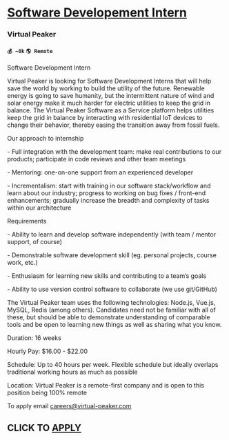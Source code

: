 # [Software Developement Intern](https://www.remotewlb.com/apply/software-developement-intern)  
### Virtual Peaker  
#### `💰 ~0k` `🌎 Remote`  

Software Development Intern

  

Virtual Peaker is looking for Software Development Interns that will help save the world by working to build the utility of the future. Renewable energy is going to save humanity, but the intermittent nature of wind and solar energy make it much harder for electric utilities to keep the grid in balance. The Virtual Peaker Software as a Service platform helps utilities keep the grid in balance by interacting with residential IoT devices to change their behavior, thereby easing the transition away from fossil fuels.

  

Our approach to internship

  

\- Full integration with the development team: make real contributions to our products; participate in code reviews and other team meetings

\- Mentoring: one-on-one support from an experienced developer

\- Incrementalism: start with training in our software stack/workflow and learn about our industry; progress to working on bug fixes / front-end enhancements; gradually increase the breadth and complexity of tasks within our architecture

  

Requirements

  

\- Ability to learn and develop software independently (with team / mentor support, of course)

\- Demonstrable software development skill (eg. personal projects, course work, etc.)

\- Enthusiasm for learning new skills and contributing to a team’s goals

\- Ability to use version control software to collaborate (we use git/GitHub)

  

The Virtual Peaker team uses the following technologies: Node.js, Vue.js, MySQL, Redis (among others). Candidates need not be familiar with all of these, but should be able to demonstrate understanding of comparable tools and be open to learning new things as well as sharing what you know.

  

Duration: 16 weeks

  

Hourly Pay: $16.00 - $22.00

  

Schedule: Up to 40 hours per week. Flexible schedule but ideally overlaps traditional working hours as much as possible

  

Location: Virtual Peaker is a remote-first company and is open to this position being 100% remote

  

To apply email careers@virtual-peaker.com

  
## CLICK TO [APPLY](https://www.remotewlb.com/apply/software-developement-intern)


